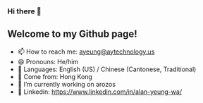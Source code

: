 ### Hi there 👋
## Welcome to my Github page!

- 📫 How to reach me: ayeung@aytechnology.us
- 😄 Pronouns: He/him
- 📙 Languages: English (US) / Chinese (Cantonese, Traditional)
- 📍 Come from: Hong Kong
- 🔭 I’m currently working on arozos
- 💼 Linkedin: https://www.linkedin.com/in/alan-yeung-wa/

<!--
**yeungalan/yeungalan** is a ✨ _special_ ✨ repository because its `README.md` (this file) appears on your GitHub profile.

Here are some ideas to get you started:

- 🔭 I’m currently working on ...
- 🌱 I’m currently learning ...
- 👯 I’m looking to collaborate on ...
- 🤔 I’m looking for help with ...
- 💬 Ask me about ...
- 📫 How to reach me: ...
- 😄 Pronouns: ...
- ⚡ Fun fact: ...
-->
